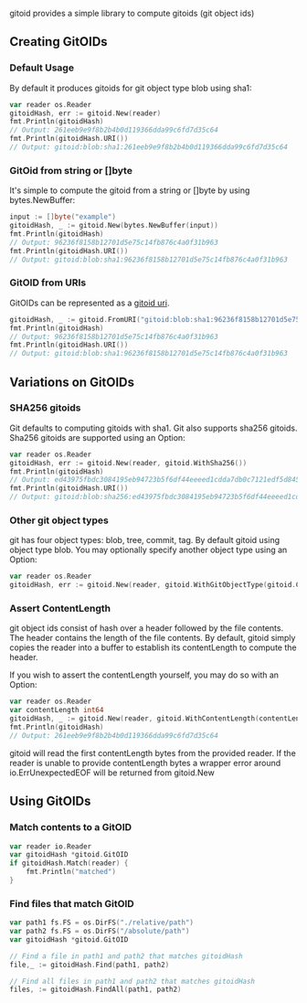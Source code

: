 gitoid provides a simple library to compute gitoids (git object ids)

## Creating GitOIDs

### Default Usage
By default it produces gitoids for git object type blob using sha1:

```go
var reader os.Reader
gitoidHash, err := gitoid.New(reader)
fmt.Println(gitoidHash)
// Output: 261eeb9e9f8b2b4b0d119366dda99c6fd7d35c64
fmt.Println(gitoidHash.URI())
// Output: gitoid:blob:sha1:261eeb9e9f8b2b4b0d119366dda99c6fd7d35c64
```

### GitOid from string or []byte

It's simple to compute the gitoid from a string or []byte by using bytes.NewBuffer:

```go
input := []byte("example")
gitoidHash, _ := gitoid.New(bytes.NewBuffer(input))
fmt.Println(gitoidHash)
// Output: 96236f8158b12701d5e75c14fb876c4a0f31b963
fmt.Println(gitoidHash.URI())
// Output: gitoid:blob:sha1:96236f8158b12701d5e75c14fb876c4a0f31b963
```

### GitOID from URIs

GitOIDs can be represented as a [gitoid uri](https://www.iana.org/assignments/uri-schemes/prov/gitoid).

```go
gitoidHash, _ := gitoid.FromURI("gitoid:blob:sha1:96236f8158b12701d5e75c14fb876c4a0f31b96")
fmt.Println(gitoidHash)
// Output: 96236f8158b12701d5e75c14fb876c4a0f31b963
fmt.Println(gitoidHash.URI())
// Output: gitoid:blob:sha1:96236f8158b12701d5e75c14fb876c4a0f31b963
```

## Variations on GitOIDs

### SHA256 gitoids

Git defaults to computing gitoids with sha1.  Git also supports sha256 gitoids.  Sha256 gitoids are supported using
an Option:

```go
var reader os.Reader
gitoidHash, err := gitoid.New(reader, gitoid.WithSha256())
fmt.Println(gitoidHash)
// Output: ed43975fbdc3084195eb94723b5f6df44eeeed1cdda7db0c7121edf5d84569ab
fmt.Println(gitoidHash.URI())
// Output: gitoid:blob:sha256:ed43975fbdc3084195eb94723b5f6df44eeeed1cdda7db0c7121edf5d84569ab
```

### Other git object types

git has four object types: blob, tree, commit, tag.  By default gitoid using object type blob.
You may optionally specify another object type using an Option:

```go
var reader os.Reader
gitoidHash, err := gitoid.New(reader, gitoid.WithGitObjectType(gitoid.COMMIT))
```

### Assert ContentLength

git object ids consist of hash over a header followed by the file contents.  The header contains the length of the file
contents.  By default, gitoid simply copies the reader into a buffer to establish its contentLength to compute the header.

If you wish to assert the contentLength yourself, you may do so with an Option: 

```go
var reader os.Reader
var contentLength int64
gitoidHash, _ := gitoid.New(reader, gitoid.WithContentLength(contentLength))
fmt.Println(gitoidHash)
// Output: 261eeb9e9f8b2b4b0d119366dda99c6fd7d35c64
```

gitoid will read the first contentLength bytes from the provided reader.  If the reader is unable to provide
contentLength bytes a wrapper error around io.ErrUnexpectedEOF will be returned from gitoid.New

## Using GitOIDs

### Match contents to a GitOID

```go
var reader io.Reader
var gitoidHash *gitoid.GitOID
if gitoidHash.Match(reader) {
	fmt.Println("matched")
}
```

### Find files that match GitOID

```go
var path1 fs.FS = os.DirFS("./relative/path")
var path2 fs.FS = os.DirFS("/absolute/path")
var gitoidHash *gitoid.GitOID

// Find a file in path1 and path2 that matches gitoidHash
file,_ := gitoidHash.Find(path1, path2)

// Find all files in path1 and path2 that matches gitoidHash
files, := gitoidHash.FindAll(path1, path2)
```

